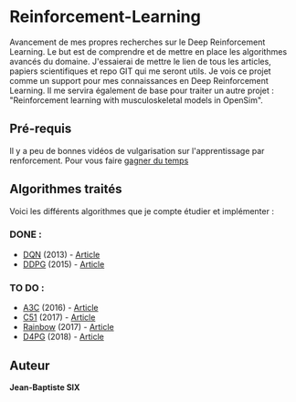 # Reinforcement-Learning

Avancement de mes propres recherches sur le Deep Reinforcement Learning. Le but est de comprendre et de mettre en place les algorithmes avancés du domaine. J'essaierai de mettre le lien de tous les articles, papiers scientifiques et repo GIT qui me seront utils. Je vois ce projet comme un support pour mes connaissances en Deep Reinforcement Learning. Il me servira également de base pour traiter un autre projet : "Reinforcement learning with musculoskeletal models in OpenSim".

## Pré-requis

Il y a peu de bonnes vidéos de vulgarisation sur l'apprentissage par renforcement. Pour vous faire [gagner du temps](https://www.youtube.com/playlist?list=PLXO45tsB95cIplu-fLMpUEEZTwrDNh6Ba)




## Algorithmes traités

Voici les différents algorithmes que je compte étudier et implémenter :

### DONE :

* [DQN](https://github.com/Berlitos/Reinforcement-Learning/tree/master/DQN) (2013) - [Article](https://www.cs.toronto.edu/~vmnih/docs/dqn.pdf)
* [DDPG](https://github.com/Berlitos/Reinforcement-Learning/tree/master/DDPG) (2015) - [Article](https://arxiv.org/pdf/1509.02971.pdf)

### TO DO :

* [A3C](#) (2016) - [Article](https://arxiv.org/pdf/1602.01783.pdf)
* [C51](#) (2017) - [Article](https://arxiv.org/pdf/1707.06887.pdf)
* [Rainbow](#) (2017) - [Article](https://arxiv.org/pdf/1710.02298.pdf)
* [D4PG](#) (2018) - [Article](https://arxiv.org/pdf/1804.08617.pdf)

## Auteur
**Jean-Baptiste SIX**